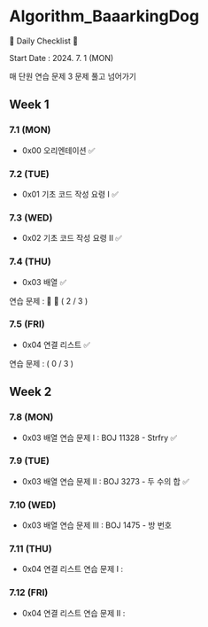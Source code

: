 # Algorithm_BaaarkingDog
📌 Daily Checklist 📌

Start Date : 2024. 7. 1 (MON)

매 단원 연습 문제 3 문제 풀고 넘어가기

## Week 1
### 7.1 (MON)
- 0x00 오리엔테이션 ✅

### 7.2 (TUE)
- 0x01 기초 코드 작성 요령 I ✅

### 7.3 (WED)
- 0x02 기초 코드 작성 요령 II ✅

### 7.4 (THU)
- 0x03 배열 ✅
  
연습 문제 : 🥇 🥈  ( 2 / 3 )

### 7.5 (FRI)
- 0x04 연결 리스트 ✅

연습 문제 : ( 0 / 3 )


## Week 2
### 7.8 (MON)
- 0x03 배열 연습 문제 I : BOJ 11328 - Strfry ✅

### 7.9 (TUE)
- 0x03 배열 연습 문제 II : BOJ 3273 - 두 수의 합 ✅

### 7.10 (WED)
- 0x03 배열 연습 문제 III : BOJ 1475 - 방 번호

### 7.11 (THU)
- 0x04 연결 리스트 연습 문제 I : 

### 7.12 (FRI)
- 0x04 연결 리스트 연습 문제 II :  

